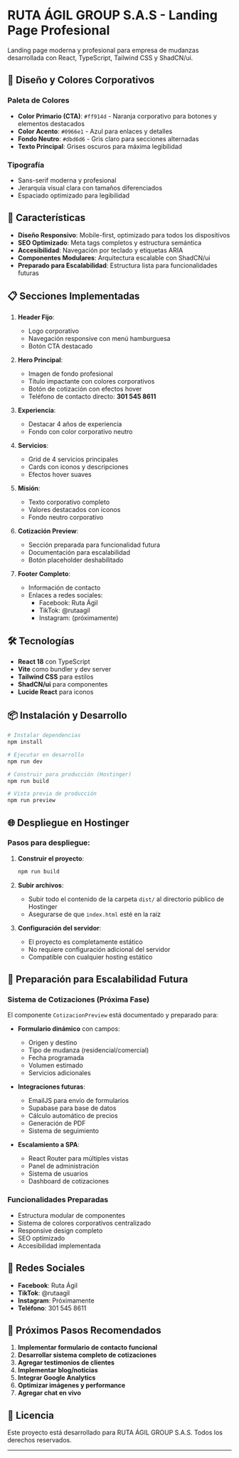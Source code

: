 # RUTA ÁGIL GROUP S.A.S - Landing Page Profesional

Landing page moderna y profesional para empresa de mudanzas desarrollada con React, TypeScript, Tailwind CSS y ShadCN/ui.

## 🎨 Diseño y Colores Corporativos

### Paleta de Colores
- **Color Primario (CTA)**: `#ff914d` - Naranja corporativo para botones y elementos destacados
- **Color Acento**: `#0966e1` - Azul para enlaces y detalles
- **Fondo Neutro**: `#dbd6d6` - Gris claro para secciones alternadas
- **Texto Principal**: Grises oscuros para máxima legibilidad

### Tipografía
- Sans-serif moderna y profesional
- Jerarquía visual clara con tamaños diferenciados
- Espaciado optimizado para legibilidad

## 🚀 Características

- **Diseño Responsivo**: Mobile-first, optimizado para todos los dispositivos
- **SEO Optimizado**: Meta tags completos y estructura semántica
- **Accesibilidad**: Navegación por teclado y etiquetas ARIA
- **Componentes Modulares**: Arquitectura escalable con ShadCN/ui
- **Preparado para Escalabilidad**: Estructura lista para funcionalidades futuras

## 📋 Secciones Implementadas

1. **Header Fijo**: 
   - Logo corporativo
   - Navegación responsive con menú hamburguesa
   - Botón CTA destacado

2. **Hero Principal**: 
   - Imagen de fondo profesional
   - Título impactante con colores corporativos
   - Botón de cotización con efectos hover
   - Teléfono de contacto directo: **301 545 8611**

3. **Experiencia**: 
   - Destacar 4 años de experiencia
   - Fondo con color corporativo neutro

4. **Servicios**: 
   - Grid de 4 servicios principales
   - Cards con iconos y descripciones
   - Efectos hover suaves

5. **Misión**: 
   - Texto corporativo completo
   - Valores destacados con iconos
   - Fondo neutro corporativo

6. **Cotización Preview**: 
   - Sección preparada para funcionalidad futura
   - Documentación para escalabilidad
   - Botón placeholder deshabilitado

7. **Footer Completo**: 
   - Información de contacto
   - Enlaces a redes sociales:
     - Facebook: Ruta Ágil
     - TikTok: @rutaagil
     - Instagram: (próximamente)

## 🛠️ Tecnologías

- **React 18** con TypeScript
- **Vite** como bundler y dev server
- **Tailwind CSS** para estilos
- **ShadCN/ui** para componentes
- **Lucide React** para iconos

## 📦 Instalación y Desarrollo

```bash
# Instalar dependencias
npm install

# Ejecutar en desarrollo
npm run dev

# Construir para producción (Hostinger)
npm run build

# Vista previa de producción
npm run preview
```

## 🌐 Despliegue en Hostinger

### Pasos para despliegue:

1. **Construir el proyecto**:
   ```bash
   npm run build
   ```

2. **Subir archivos**:
   - Subir todo el contenido de la carpeta `dist/` al directorio público de Hostinger
   - Asegurarse de que `index.html` esté en la raíz

3. **Configuración del servidor**:
   - El proyecto es completamente estático
   - No requiere configuración adicional del servidor
   - Compatible con cualquier hosting estático

## 🔮 Preparación para Escalabilidad Futura

### Sistema de Cotizaciones (Próxima Fase)
El componente `CotizacionPreview` está documentado y preparado para:

- **Formulario dinámico** con campos:
  - Origen y destino
  - Tipo de mudanza (residencial/comercial)
  - Fecha programada
  - Volumen estimado
  - Servicios adicionales

- **Integraciones futuras**:
  - EmailJS para envío de formularios
  - Supabase para base de datos
  - Cálculo automático de precios
  - Generación de PDF
  - Sistema de seguimiento

- **Escalamiento a SPA**:
  - React Router para múltiples vistas
  - Panel de administración
  - Sistema de usuarios
  - Dashboard de cotizaciones

### Funcionalidades Preparadas
- Estructura modular de componentes
- Sistema de colores corporativos centralizado
- Responsive design completo
- SEO optimizado
- Accesibilidad implementada

## 📱 Redes Sociales

- **Facebook**: Ruta Ágil
- **TikTok**: @rutaagil
- **Instagram**: Próximamente
- **Teléfono**: 301 545 8611

## 🎯 Próximos Pasos Recomendados

1. **Implementar formulario de contacto funcional**
2. **Desarrollar sistema completo de cotizaciones**
3. **Agregar testimonios de clientes**
4. **Implementar blog/noticias**
5. **Integrar Google Analytics**
6. **Optimizar imágenes y performance**
7. **Agregar chat en vivo**

## 📄 Licencia

Este proyecto está desarrollado para RUTA ÁGIL GROUP S.A.S. Todos los derechos reservados.

---

